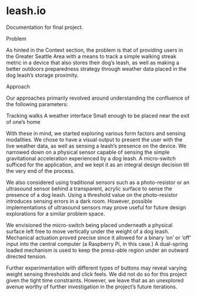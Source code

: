 # leash.io
Documentation for final project.

Problem

As hinted in the Context section, the problem is that of providing users in the Greater Seattle Area with a means to track a simple walking streak metric in a device that also stores their dog’s leash, as well as making a better outdoors preparedness strategy through weather data placed in the dog leash’s storage proximity.

Approach

Our approaches primarily revolved around understanding the confluence of the following parameters:

  Tracking walks
  A weather interface
  Small enough to be placed near the exit of one’s home

With these in mind, we started exploring various form factors and sensing modalities. We chose to have a visual output to present the user with the live weather data, as well as sensing a leash’s presence on the device. We narrowed down on a physical sensor capable of sensing the simple gravitational acceleration experienced by a dog leash. A micro-switch sufficed for the application, and we kept it as an integral design decision till the very end of the process.

We also considered using traditional sensors such as a photo-resistor or an ultrasound sensor behind a transparent, acrylic surface to sense the presence of a dog leash. Using a threshold value on the photo-resistor introduces sensing errors in a dark room. However, possible implementations of ultrasound sensors may prove useful for future design explorations for a similar problem space.

We envisioned the micro-switch being placed underneath a physical surface left free to move vertically under the weight of a dog leash. Mechanical actuation proved precise since it allowed for a binary ‘on’ or ‘off’ input into the central computer (a Raspberry Pi, in this case.) A dual-spring loaded mechanism is used to keep the press-able region under an outward directed tension.

Further experimentation with different types of buttons may reveal varying weight sensing thresholds and click feels. We did not do so for this project given the tight time constraints. However, we leave that as an unexplored avenue worthy of further investigation in the project’s future iterations.
